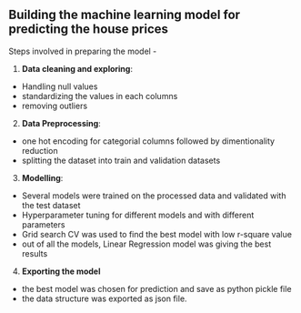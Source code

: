 ## Building the machine learning model for predicting the house prices

Steps involved in preparing the model - 

1. **Data cleaning and exploring**:
- Handling null values
- standardizing the values in each columns
- removing outliers


2. **Data Preprocessing**:
- one hot encoding for categorial columns followed by dimentionality reduction 
- splitting the dataset into train and validation datasets

3. **Modelling**:
- Several models were trained on the processed data and validated with the test dataset
- Hyperparameter tuning for different models and with different parameters 
- Grid search CV was used to find the best model with low r-square value  
- out of all the models, Linear Regression model was giving the best results

4. **Exporting the model**
- the best model was chosen for prediction and save as python pickle file
- the data structure was exported as json file.
 
